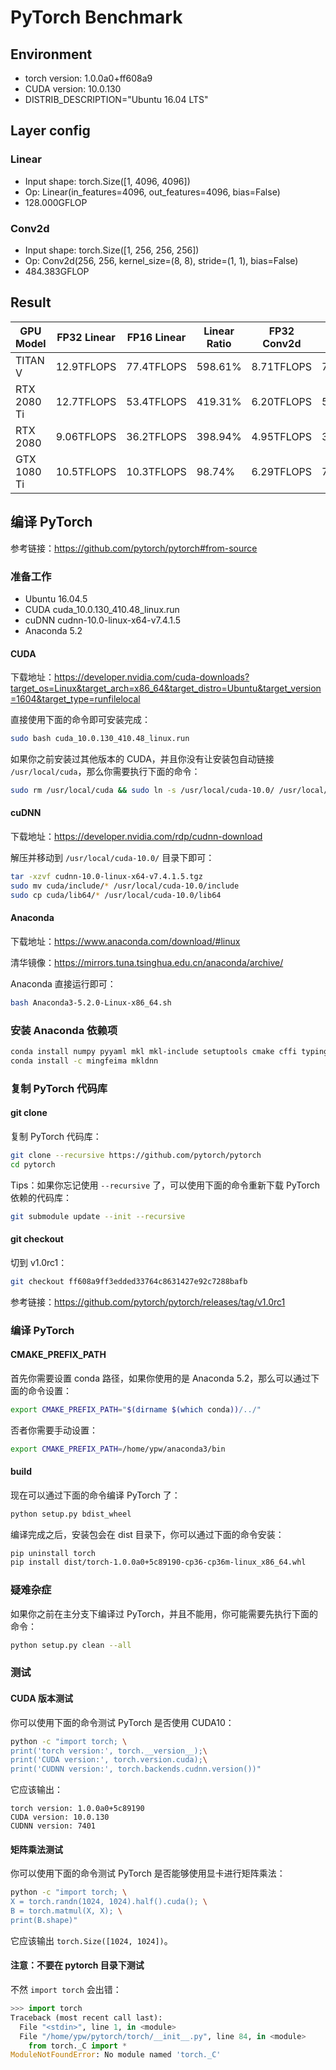 # PyTorch Benchmark

## Environment

* torch version: 1.0.0a0+ff608a9
* CUDA version: 10.0.130
* DISTRIB_DESCRIPTION="Ubuntu 16.04 LTS"

## Layer config

### Linear

* Input shape: torch.Size([1, 4096, 4096])
* Op: Linear(in_features=4096, out_features=4096, bias=False)
* 128.000GFLOP

### Conv2d

* Input shape: torch.Size([1, 256, 256, 256])
* Op: Conv2d(256, 256, kernel_size=(8, 8), stride=(1, 1), bias=False)
* 484.383GFLOP

## Result

|   GPU Model | FP32 Linear | FP16 Linear | Linear Ratio | FP32 Conv2d | FP16 Conv2d | Conv2d Ratio |
| ----------- | ----------- | ----------- | ------------ | ----------- | ----------- | ------------ |
|     TITAN V |  12.9TFLOPS |  77.4TFLOPS |      598.61% |  8.71TFLOPS |  76.4TFLOPS |      875.61% |
| RTX 2080 Ti |  12.7TFLOPS |  53.4TFLOPS |      419.31% |  6.20TFLOPS |  51.9TFLOPS |      750.22% |
| RTX 2080    |  9.06TFLOPS |  36.2TFLOPS |      398.94% |  4.95TFLOPS |  35.8TFLOPS |      721.24% |
| GTX 1080 Ti |  10.5TFLOPS |  10.3TFLOPS |       98.74% |  6.29TFLOPS |  7.14TFLOPS |      108.55% |

## 编译 PyTorch

参考链接：https://github.com/pytorch/pytorch#from-source

### 准备工作

* Ubuntu 16.04.5
* CUDA cuda_10.0.130_410.48_linux.run
* cuDNN cudnn-10.0-linux-x64-v7.4.1.5
* Anaconda 5.2

#### CUDA

下载地址：https://developer.nvidia.com/cuda-downloads?target_os=Linux&target_arch=x86_64&target_distro=Ubuntu&target_version=1604&target_type=runfilelocal

直接使用下面的命令即可安装完成：

```sh
sudo bash cuda_10.0.130_410.48_linux.run
```

如果你之前安装过其他版本的 CUDA，并且你没有让安装包自动链接 `/usr/local/cuda`，那么你需要执行下面的命令：

```sh
sudo rm /usr/local/cuda && sudo ln -s /usr/local/cuda-10.0/ /usr/local/cuda
```

#### cuDNN

下载地址：https://developer.nvidia.com/rdp/cudnn-download

解压并移动到 `/usr/local/cuda-10.0/` 目录下即可：

```sh
tar -xzvf cudnn-10.0-linux-x64-v7.4.1.5.tgz
sudo mv cuda/include/* /usr/local/cuda-10.0/include
sudo cp cuda/lib64/* /usr/local/cuda-10.0/lib64
```

#### Anaconda

下载地址：https://www.anaconda.com/download/#linux

清华镜像：https://mirrors.tuna.tsinghua.edu.cn/anaconda/archive/

Anaconda 直接运行即可：

```sh
bash Anaconda3-5.2.0-Linux-x86_64.sh
```

### 安装 Anaconda 依赖项

```sh
conda install numpy pyyaml mkl mkl-include setuptools cmake cffi typing
conda install -c mingfeima mkldnn
```

### 复制 PyTorch 代码库

#### git clone

复制 PyTorch 代码库：

```sh
git clone --recursive https://github.com/pytorch/pytorch
cd pytorch
```

Tips：如果你忘记使用 `--recursive` 了，可以使用下面的命令重新下载 PyTorch 依赖的代码库：

```sh
git submodule update --init --recursive
```

#### git checkout

切到 v1.0rc1：

```sh
git checkout ff608a9ff3edded33764c8631427e92c7288bafb
```

参考链接：https://github.com/pytorch/pytorch/releases/tag/v1.0rc1

### 编译 PyTorch

#### CMAKE_PREFIX_PATH

首先你需要设置 conda 路径，如果你使用的是 Anaconda 5.2，那么可以通过下面的命令设置：

```sh
export CMAKE_PREFIX_PATH="$(dirname $(which conda))/../"
```

否者你需要手动设置：

```sh
export CMAKE_PREFIX_PATH=/home/ypw/anaconda3/bin
```

#### build

现在可以通过下面的命令编译 PyTorch 了：

```sh
python setup.py bdist_wheel
```

编译完成之后，安装包会在 dist 目录下，你可以通过下面的命令安装：

```sh
pip uninstall torch
pip install dist/torch-1.0.0a0+5c89190-cp36-cp36m-linux_x86_64.whl
```

### 疑难杂症

如果你之前在主分支下编译过 PyTorch，并且不能用，你可能需要先执行下面的命令：

```sh
python setup.py clean --all
```

### 测试

#### CUDA 版本测试

你可以使用下面的命令测试 PyTorch 是否使用 CUDA10：

```sh
python -c "import torch; \
print('torch version:', torch.__version__);\
print('CUDA version:', torch.version.cuda);\
print('CUDNN version:', torch.backends.cudnn.version())"
```

它应该输出：

```
torch version: 1.0.0a0+5c89190
CUDA version: 10.0.130
CUDNN version: 7401
```

#### 矩阵乘法测试

你可以使用下面的命令测试 PyTorch 是否能够使用显卡进行矩阵乘法：

```sh
python -c "import torch; \
X = torch.randn(1024, 1024).half().cuda(); \
B = torch.matmul(X, X); \
print(B.shape)"
```

它应该输出 `torch.Size([1024, 1024])`。

#### 注意：不要在 pytorch 目录下测试

不然 `import torch` 会出错：

```py
>>> import torch
Traceback (most recent call last):
  File "<stdin>", line 1, in <module>
  File "/home/ypw/pytorch/torch/__init__.py", line 84, in <module>
    from torch._C import *
ModuleNotFoundError: No module named 'torch._C'
```
